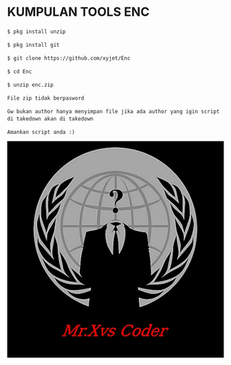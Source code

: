 # KUMPULAN TOOLS ENC 

`$ pkg install unzip`

`$ pkg install git`

`$ git clone https://github.com/xyjet/Enc`

`$ cd Enc`

`$ unzip enc.zip`

`File zip tidak berpasword`

`Gw bukan author hanya menyimpan file jika ada author yang igin script  di takedown akan di takedown`

`Amankan script anda :)`

<img src ="https://github.com/xyjet/Enc/blob/main/p.png">
